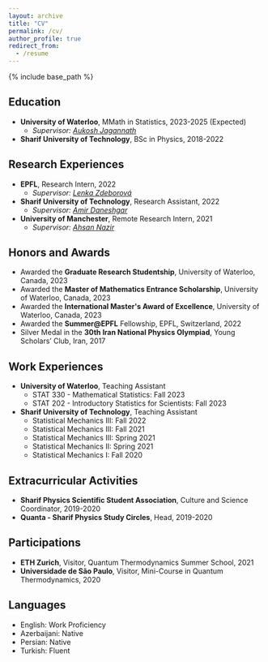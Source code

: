 ```yaml
---
layout: archive
title: "CV"
permalink: /cv/
author_profile: true
redirect_from:
  - /resume
---
```


{% include base_path %}

## Education
* **University of Waterloo**, MMath in Statistics, 2023-2025 (Expected)
  * _Supervisor: [Aukosh Jagannath](https://www.math.uwaterloo.ca/~a3jagann/)_
* **Sharif University of Technology**, BSc in Physics, 2018-2022

## Research Experiences
<!-- * **Sharif University of Technology**, Research Assistant, 2023
  * _Supervisors: [Prof. Saman Moghimi](http://physics.sharif.ir/~phyweb/saman-moghimi-araghi/) & [Prof. Abolfazl Ramezanpour](https://sites.google.com/site/abolfazlramezanpour/home) (Shiraz University)_ -->
* **EPFL**, Research Intern, 2022
  * _Supervisor: [Lenka Zdeborová](https://people.epfl.ch/lenka.zdeborova/?lang=en)_
* **Sharif University of Technology**, Research Assistant, 2022
  * _Supervisor: [Amir Daneshgar](http://math.sharif.ir/faculties/daneshgar)_
* **University of Manchester**, Remote Research Intern, 2021
  * _Supervisor: [Ahsan Nazir](https://research.manchester.ac.uk/en/persons/ahsan.nazir)_

## Honors and Awards
* Awarded the **Graduate Research Studentship**, University of Waterloo, Canada, 2023
* Awarded the **Master of Mathematics Entrance Scholarship**, University of Waterloo, Canada, 2023 
* Awarded the **International Master's Award of Excellence**, University of Waterloo, Canada, 2023
* Awarded the **Summer@EPFL** Fellowship, EPFL, Switzerland, 2022
* Silver Medal in the **30th Iran National Physics Olympiad**, Young Scholars’ Club, Iran, 2017


## Work Experiences
* **University of Waterloo**, Teaching Assistant
  * STAT 330 - Mathematical Statistics: Fall 2023
  * STAT 202 - Introductory Statistics for Scientists: Fall 2023
* **Sharif University of Technology**, Teaching Assistant
  * Statistical Mechanics III: Fall 2022
  * Statistical Mechanics III: Fall 2021
  * Statistical Mechanics III: Spring 2021
  * Statistical Mechanics II: Spring 2021
  * Statistical Mechanics I: Fall 2020

## Extracurricular Activities
* **Sharif Physics Scientific Student Association**, Culture and Science Coordinator, 2019-2020
* **Quanta - Sharif Physics Study Circles**, Head, 2019-2020

## Participations
* **ETH Zurich**, Visitor, Quantum Thermodynamics Summer School, 2021
* **Universidade de São Paulo**, Visitor, Mini-Course in Quantum Thermodynamics, 2020

## Languages
* English: Work Proficiency
* Azerbaijani: Native
* Persian: Native
* Turkish: Fluent
